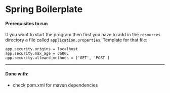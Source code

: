 # Spring Boilerplate


#### Prerequisites to run
If you want to start the program then first you have to add in the `resources` directory a file called `application.properties`.
Template for that file:
```
app.security.origins = localhost
app.security.max_age = 3600L
app.security.allowed_methods = ['GET', 'POST']
```
---
#### Done with:
* check pom.xml for maven dependencies
